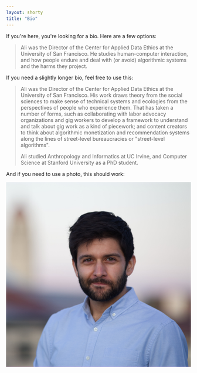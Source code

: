 ```yaml
---
layout: shorty
title: "Bio"
---
```



If you're here, you're looking for a bio. Here are a few options:

> Ali was the Director of the Center for Applied Data Ethics at the University of San Francisco. He studies human-computer interaction, and how people endure and deal with (or avoid) algorithmic systems and the harms they project.


If you need a slightly longer bio, feel free to use this:

> Ali was the Director of the Center for Applied Data Ethics at the University of San Francisco. His work draws theory from the social sciences to make sense of technical systems and ecologies from the perspectives of people who experience them. That has taken a number of forms, such as collaborating with labor advocacy organizations and gig workers to develop a framework to understand and talk about gig work as a kind of piecework; and content creators to think about algorithmic monetization and recommendation systems along the lines of street-level bureaucracies or "street-level algorithms".
> 
> Ali studied Anthropology and Informatics at UC Irvine, and Computer Science at Stanford University as a PhD student.


And if you need to use a photo, this should work:


<img class="col-12 img-fluid m-sm-2 m-2 float-start" src="/content/ali_profile_3k_sq_compressed.jpg">


<!-- <img class="float-left px-2 img-fluid" src="/content/ali_profile_3k_sq_compressed.jpg" srcset="/content/ali_profile_1k_sq_compressed.jpg 1000w, /content/ali_profile_3k_sq_compressed.jpg 3000w" alt="profile photo of Ali Alkhatib"> -->

